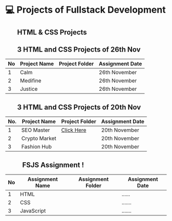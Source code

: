 # 💻 Projects of Fullstack Development

## <img height="16px" src="https://www.w3.org/html/logo/badge/html5-badge-h-solo.png"><img height="16px" src="https://user-images.githubusercontent.com/110087385/210600757-c5cd4168-1913-4cb9-8c09-1d43f9a7565b.png"> HTML & CSS Projects


## <img height="16px" src="https://www.w3.org/html/logo/badge/html5-badge-h-solo.png"><img height="16px" src="https://user-images.githubusercontent.com/110087385/210600757-c5cd4168-1913-4cb9-8c09-1d43f9a7565b.png"> 3 HTML and CSS Projects of 26th Nov


| No 	| **Project Name** 	| **Project Folder**                                                    	| **Assignment Date** 	|
|----	|------------------	|-----------------------------------------------------------------------	|---------------------	|
| 1  	| Calm             	| <!--[Click Here](./All%20Projects/2.%20Project%2026th%20Nov/Project%201/)--> 	| 26th November       	|
| 2  	| Medifine         	| <!--[Click Here](./All%20Projects/2.%20Project%2026th%20Nov/Project%202/) -->	| 26th November       	|
| 3  	| Justice          	| <!--[Click Here](./All%20Projects/2.%20Project%2026th%20Nov/Project%203/) -->	| 26th November       	|


## <img height="16px" src="https://www.w3.org/html/logo/badge/html5-badge-h-solo.png"><img height="16px" src="https://user-images.githubusercontent.com/110087385/210600757-c5cd4168-1913-4cb9-8c09-1d43f9a7565b.png"> 3 HTML and CSS Projects of 20th Nov

| No. 	| **Project Name** 	|    **Project Folder**                                                           | **Assignment Date** 	|
|-----	|------------------	|------------------------------------------------------------------------------------|-----------------	|
| 1   	| SEO Master       	| [Click Here](https://github.com/iamaman526/Fullstack-js/tree/main/FSJS-Project/Project-20th-nov/Project%2001) 	| 20th November   	|
| 2   	| Crypto Market    	|<!-- [Click Here](./All%20Projects/1.%20Project%2020th%20Nov/FSJS%202.0%20Project%2002/)--> 	| 20th November   	|
| 3   	| Fashion Hub      	| <!--[Click Here](./All%20Projects/1.%20Project%2020th%20Nov/FSJS%202.0%20Project%2003/) -->	| 20th November   	|

## <img height="16px" src="https://www.w3.org/html/logo/badge/html5-badge-h-solo.png"><img height="16px" src="https://user-images.githubusercontent.com/110087385/210600757-c5cd4168-1913-4cb9-8c09-1d43f9a7565b.png"><img height="16px" src="https://www.freepnglogos.com/uploads/javascript-png/js-logo-png-5.png"> FSJS Assignment !


| No 	| **Assignment Name** 	| **Assignment Folder**                                                    	| **Assignment Date** 	|
|----	|------------------	|-----------------------------------------------------------------------	|---------------------	|
| 1  	| HTML            	| <!--[Click Here](./All%20Projects/2.%20Project%2026th%20Nov/Project%201/)--> 	| ......       	|
| 2  	| CSS         	| <!--[Click Here](./All%20Projects/2.%20Project%2026th%20Nov/Project%202/) -->	| .......       	|
| 3  	| JavaScript        	| <!--[Click Here](./All%20Projects/2.%20Project%2026th%20Nov/Project%203/) -->	| .......      	|
